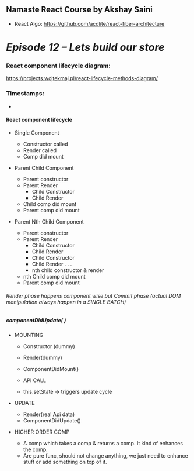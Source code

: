 ## Namaste React Course by Akshay Saini

- React Algo: https://github.com/acdlite/react-fiber-architecture

# _Episode 12 – Lets build our store_

### React component lifecycle diagram:

https://projects.wojtekmaj.pl/react-lifecycle-methods-diagram/

### Timestamps:

-

#### React component lifecycle

- Single Component

  - Constructor called
  - Render called
  - Comp did mount

- Parent Child Component

  - Parent constructor
  - Parent Render
    - Child Constructor
    - Child Render
  - Child comp did mount
  - Parent comp did mount

- Parent Nth Child Component
  - Parent constructor
  - Parent Render
    - Child Constructor
    - Child Render
    - Child Constructor
    - Child Render
      .
      .
      .
    - nth child constructor & render
  - nth Child comp did mount
  - Parent comp did mount

###### Render phase happens component wise but Commit phase (actual DOM manipulation always happen in a SINGLE BATCH)

##### componentDidUpdate( )

- MOUNTING

  - Constructor (dummy)
  - Render(dummy)
  - ComponentDidMount()

  - API CALL
  - this.setState -> triggers update cycle

- UPDATE

  - Render(real Api data)
  - ComponentDidUpdate()

- HIGHER ORDER COMP
  - A comp which takes a comp & returns a comp. It kind of enhances the comp.
  - Are pure func, should not change anything, we just need to enhance stuff or add something on top of it.
